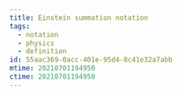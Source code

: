 ```yaml
---
title: Einstein summation notation
tags:
  - notation
  - physics
  - definition
id: 55aac369-0acc-401e-95d4-0c41e32a7abb
mtime: 20210701194950
ctime: 20210701194950
---
```


